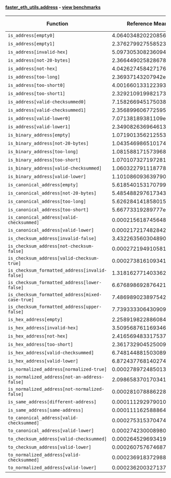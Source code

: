 #### [faster_eth_utils.address](https://github.com/BobTheBuidler/faster-eth-utils/blob/master/faster_eth_utils/address.py) - [view benchmarks](https://github.com/BobTheBuidler/faster-eth-utils/blob/master/benchmarks/test_address_benchmarks.py)

| Function | Reference Mean | Faster Mean | % Change | Speedup (%) | x Faster | Faster |
|----------|---------------|-------------|----------|-------------|----------|--------|
| `is_address[empty0]` | 4.0640348202208566e-05 | 2.9025237311903863e-05 | 28.58% | 40.02% | 1.40x | ✅ |
| `is_address[empty1]` | 2.376279927558523e-05 | 8.162474947120101e-06 | 65.65% | 191.12% | 2.91x | ✅ |
| `is_address[invalid-hex]` | 5.097305308236094e-05 | 3.941908879854873e-05 | 22.67% | 29.31% | 1.29x | ✅ |
| `is_address[not-20-bytes]` | 2.3664490258286783e-05 | 8.165572468833914e-06 | 65.49% | 189.81% | 2.90x | ✅ |
| `is_address[not-hex]` | 4.0426274584271765e-05 | 2.877946849703074e-05 | 28.81% | 40.47% | 1.40x | ✅ |
| `is_address[too-long]` | 2.36937143207942e-05 | 8.16297951973075e-06 | 65.55% | 190.26% | 2.90x | ✅ |
| `is_address[too-short0]` | 4.001660133122393e-05 | 2.8563527281322653e-05 | 28.62% | 40.10% | 1.40x | ✅ |
| `is_address[too-short1]` | 2.3292109199821738e-05 | 8.164100479157463e-06 | 64.95% | 185.30% | 2.85x | ✅ |
| `is_address[valid-checksummed0]` | 7.158266945175038e-05 | 6.022985271209968e-05 | 15.86% | 18.85% | 1.19x | ✅ |
| `is_address[valid-checksummed1]` | 2.3568996067725956e-05 | 8.124640254000545e-06 | 65.53% | 190.09% | 2.90x | ✅ |
| `is_address[valid-lower0]` | 7.07138189381109e-05 | 6.088901272931126e-05 | 13.89% | 16.14% | 1.16x | ✅ |
| `is_address[valid-lower1]` | 2.3490826369646134e-05 | 8.261715626755734e-06 | 64.83% | 184.33% | 2.84x | ✅ |
| `is_binary_address[empty]` | 1.0719013562125534e-05 | 7.539085780713922e-06 | 29.67% | 42.18% | 1.42x | ✅ |
| `is_binary_address[not-20-bytes]` | 1.043546986510174e-05 | 7.5703689180605735e-06 | 27.46% | 37.85% | 1.38x | ✅ |
| `is_binary_address[too-long]` | 1.0815881715739685e-05 | 7.547800947497957e-06 | 30.22% | 43.30% | 1.43x | ✅ |
| `is_binary_address[too-short]` | 1.0701073271972814e-05 | 7.610884299640726e-06 | 28.88% | 40.60% | 1.41x | ✅ |
| `is_binary_address[valid-checksummed]` | 1.0603227911187783e-05 | 7.524178516450915e-06 | 29.04% | 40.92% | 1.41x | ✅ |
| `is_binary_address[valid-lower]` | 1.1010860936397904e-05 | 7.700617230335042e-06 | 30.06% | 42.99% | 1.43x | ✅ |
| `is_canonical_address[empty]` | 5.618540153170799e-06 | 4.032368041699197e-06 | 28.23% | 39.34% | 1.39x | ✅ |
| `is_canonical_address[not-20-bytes]` | 5.485488297617343e-06 | 4.1180759173638305e-06 | 24.93% | 33.21% | 1.33x | ✅ |
| `is_canonical_address[too-long]` | 5.626284141858015e-06 | 4.082399586872604e-06 | 27.44% | 37.82% | 1.38x | ✅ |
| `is_canonical_address[too-short]` | 5.66773319289777e-06 | 4.027269402271673e-06 | 28.94% | 40.73% | 1.41x | ✅ |
| `is_canonical_address[valid-checksummed]` | 0.00021561874564834864 | 7.45735575738002e-05 | 65.41% | 189.14% | 2.89x | ✅ |
| `is_canonical_address[valid-lower]` | 0.00021721748284250677 | 7.307844498675206e-05 | 66.36% | 197.24% | 2.97x | ✅ |
| `is_checksum_address[invalid-false]` | 3.4322635603048905e-06 | 1.982874416982876e-06 | 42.23% | 73.10% | 1.73x | ✅ |
| `is_checksum_address[not-checksum-false]` | 0.0002721949105811034 | 8.968719057615074e-05 | 67.05% | 203.49% | 3.03x | ✅ |
| `is_checksum_address[valid-checksum-true]` | 0.000273816109341469 | 8.950721234470966e-05 | 67.31% | 205.92% | 3.06x | ✅ |
| `is_checksum_formatted_address[invalid-false]` | 1.3181627714033628e-05 | 8.788794103403654e-06 | 33.33% | 49.98% | 1.50x | ✅ |
| `is_checksum_formatted_address[lower-false]` | 6.676898692876421e-05 | 4.8794703172540005e-05 | 26.92% | 36.84% | 1.37x | ✅ |
| `is_checksum_formatted_address[mixed-case-true]` | 7.486989023897542e-05 | 5.789866241190462e-05 | 22.67% | 29.31% | 1.29x | ✅ |
| `is_checksum_formatted_address[upper-false]` | 7.739333306430909e-05 | 5.694686480671598e-05 | 26.42% | 35.90% | 1.36x | ✅ |
| `is_hex_address[empty]` | 2.2589198228860847e-05 | 1.7362400812365154e-05 | 23.14% | 30.10% | 1.30x | ✅ |
| `is_hex_address[invalid-hex]` | 3.509568761169346e-05 | 2.6911590930899093e-05 | 23.32% | 30.41% | 1.30x | ✅ |
| `is_hex_address[not-hex]` | 2.4165694833175378e-05 | 1.7261174401752818e-05 | 28.57% | 40.00% | 1.40x | ✅ |
| `is_hex_address[too-short]` | 2.3617329045250097e-05 | 1.7361787170302897e-05 | 26.49% | 36.03% | 1.36x | ✅ |
| `is_hex_address[valid-checksummed]` | 6.748144881503089e-05 | 6.594704617549825e-05 | 2.27% | 2.33% | 1.02x | ✅ |
| `is_hex_address[valid-lower]` | 6.872437768140274e-05 | 6.488864281028396e-05 | 5.58% | 5.91% | 1.06x | ✅ |
| `is_normalized_address[normalized-true]` | 0.00027897248501335895 | 9.869623643547767e-05 | 64.62% | 182.66% | 2.83x | ✅ |
| `is_normalized_address[not-an-address-false]` | 2.0986583701703412e-05 | 1.4467569064714619e-05 | 31.06% | 45.06% | 1.45x | ✅ |
| `is_normalized_address[not-normalized-false]` | 0.00028107888622815464 | 0.00010138276672459192 | 63.93% | 177.25% | 2.77x | ✅ |
| `is_same_address[different-address]` | 0.0001112929790108542 | 4.0991040433766945e-05 | 63.17% | 171.51% | 2.72x | ✅ |
| `is_same_address[same-address]` | 0.00011116258886427148 | 3.8919699860952284e-05 | 64.99% | 185.62% | 2.86x | ✅ |
| `to_canonical_address[valid-checksummed]` | 0.00027531537047407686 | 7.799569284911265e-05 | 71.67% | 252.99% | 3.53x | ✅ |
| `to_canonical_address[valid-lower]` | 0.0002742300089808722 | 8.24113025638774e-05 | 69.95% | 232.76% | 3.33x | ✅ |
| `to_checksum_address[valid-checksummed]` | 0.00026452969341950904 | 7.975402026450296e-05 | 69.85% | 231.68% | 3.32x | ✅ |
| `to_checksum_address[valid-lower]` | 0.0002607576746873542 | 8.023116087050264e-05 | 69.23% | 225.01% | 3.25x | ✅ |
| `to_normalized_address[valid-checksummed]` | 0.00023691837298893748 | 6.874364273594497e-05 | 70.98% | 244.64% | 3.45x | ✅ |
| `to_normalized_address[valid-lower]` | 0.00023620032713795499 | 6.892263899064023e-05 | 70.82% | 242.70% | 3.43x | ✅ |
